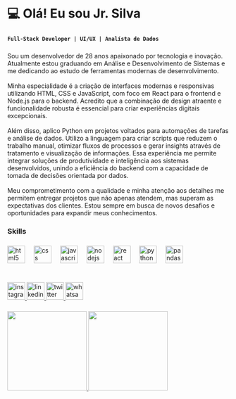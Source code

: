 # 💻 Olá! Eu sou Jr. Silva

###

**`Full-Stack Developer | UI/UX | Analísta de Dados`**

###

<p align="left">Sou um desenvolvedor de 28 anos apaixonado por tecnologia e inovação. Atualmente estou graduando em Análise e Desenvolvimento de Sistemas e me dedicando ao estudo de ferramentas modernas de desenvolvimento.<br><br>Minha especialidade é a criação de interfaces modernas e responsivas utilizando HTML, CSS e JavaScript, com foco em React para o frontend e Node.js para o backend. Acredito que a combinação de design atraente e funcionalidade robusta é essencial para criar experiências digitais excepcionais.<br><br>Além disso, aplico Python em projetos voltados para automações de tarefas e análise de dados. Utilizo a linguagem para criar scripts que reduzem o trabalho manual, otimizar fluxos de processos e gerar insights através de tratamento e visualização de informações. Essa experiência me permite integrar soluções de produtividade e inteligência aos sistemas desenvolvidos, unindo a eficiência do backend com a capacidade de tomada de decisões orientada por dados.<br><br>Meu comprometimento com a qualidade e minha atenção aos detalhes me permitem entregar projetos que não apenas atendem, mas superam as expectativas dos clientes. Estou sempre em busca de novos desafios e oportunidades para expandir meus conhecimentos.</p>

###

<h3 align="left">Skills</h3>

###

<div align="left">
  <img src="https://cdn.jsdelivr.net/gh/devicons/devicon/icons/html5/html5-original.svg" height="40" alt="html5 logo"  />
  <img width="12" />
  <img src="https://cdn.jsdelivr.net/gh/devicons/devicon/icons/css3/css3-original.svg" height="40" alt="css logo"  />
  <img width="12" />
  <img src="https://cdn.jsdelivr.net/gh/devicons/devicon/icons/javascript/javascript-original.svg" height="40" alt="javascript logo"  />
  <img width="12" />
  <img src="https://cdn.jsdelivr.net/gh/devicons/devicon/icons/nodejs/nodejs-original.svg" height="40" alt="nodejs logo"  />
  <img width="12" />
  <img src="https://cdn.jsdelivr.net/gh/devicons/devicon/icons/react/react-original.svg" height="40" alt="react logo"  />
  <img width="12" />
  <img src="https://cdn.jsdelivr.net/gh/devicons/devicon/icons/python/python-original.svg" height="40" alt="python logo"  />
  <img width="12" />
  <img src="https://cdn.jsdelivr.net/gh/devicons/devicon/icons/pandas/pandas-original.svg" height="40" alt="pandas logo"  />
</div>

###

<br clear="both">

<div align="left">
  <a href="https://www.instagram.com/jrsilva.dev/" target="_blank">
    <img src="https://img.shields.io/static/v1?message=Instagram&logo=instagram&label=&color=E4405F&logoColor=white&labelColor=&style=for-the-badge" height="40" alt="instagram logo"  />
  </a>
  <a href="https://www.linkedin.com/in/jr-silva-014701296/" target="_blank">
    <img src="https://img.shields.io/static/v1?message=LinkedIn&logo=linkedin&label=&color=0077B5&logoColor=white&labelColor=&style=for-the-badge" height="40" alt="linkedin logo"  />
  </a>
  <a href="https://x.com/Jr_SilvaBlk" target="_blank">
    <img src="https://img.shields.io/static/v1?message=Twitter&logo=twitter&label=&color=1DA1F2&logoColor=white&labelColor=&style=for-the-badge" height="40" alt="twitter logo"  />
  </a>
  <a href="https://api.whatsapp.com/send/?phone=5584999339597&text=Ol%C3%A1%21+Vi+seu+perfil+e+quero+conversar&type=phone_number&app_absent=0" target="_blank">
    <img src="https://img.shields.io/static/v1?message=Whatsapp&logo=whatsapp&label=&color=25D366&logoColor=white&labelColor=&style=for-the-badge" height="40" alt="whatsapp logo"  />
  </a>
</div>

###

<div>
  <a href="https://github.com/jrsilva-dev">
  <img height="180cm" src="https://github-readme-stats.vercel.app/api?username=jrsilva-dev&size_weight=0.5&count_weight=0.5&show_icons=true&theme=transparent&include_all_commits=true&count_private=true"/>
  <img height="180cm" src="https://github-readme-stats.vercel.app/api/top-langs/?username=jrsilva-dev&layout=compact&langs_count=8&theme=transparent"/>
</div>
